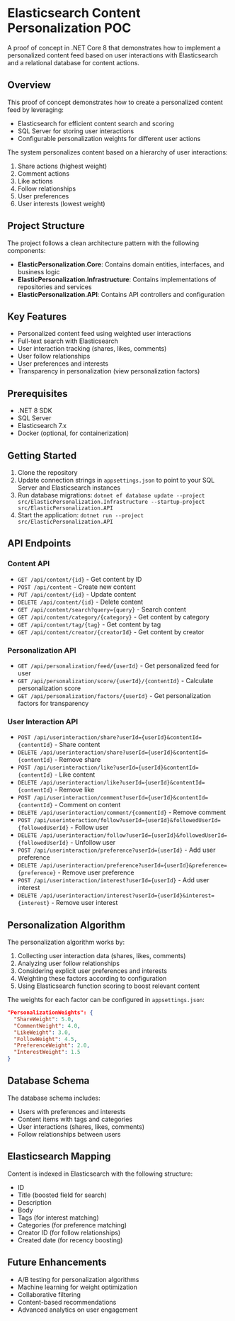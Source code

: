 # Elasticsearch Content Personalization POC

A proof of concept in .NET Core 8 that demonstrates how to implement a personalized content feed based on user interactions with Elasticsearch and a relational database for content actions.

## Overview

This proof of concept demonstrates how to create a personalized content feed by leveraging:

- Elasticsearch for efficient content search and scoring
- SQL Server for storing user interactions
- Configurable personalization weights for different user actions

The system personalizes content based on a hierarchy of user interactions:

1. Share actions (highest weight)
2. Comment actions 
3. Like actions
4. Follow relationships
5. User preferences
6. User interests (lowest weight)

## Project Structure

The project follows a clean architecture pattern with the following components:

- **ElasticPersonalization.Core**: Contains domain entities, interfaces, and business logic
- **ElasticPersonalization.Infrastructure**: Contains implementations of repositories and services
- **ElasticPersonalization.API**: Contains API controllers and configuration

## Key Features

- Personalized content feed using weighted user interactions
- Full-text search with Elasticsearch
- User interaction tracking (shares, likes, comments)
- User follow relationships
- User preferences and interests
- Transparency in personalization (view personalization factors)

## Prerequisites

- .NET 8 SDK
- SQL Server
- Elasticsearch 7.x
- Docker (optional, for containerization)

## Getting Started

1. Clone the repository
2. Update connection strings in `appsettings.json` to point to your SQL Server and Elasticsearch instances
3. Run database migrations: `dotnet ef database update --project src/ElasticPersonalization.Infrastructure --startup-project src/ElasticPersonalization.API`
4. Start the application: `dotnet run --project src/ElasticPersonalization.API`

## API Endpoints

### Content API

- `GET /api/content/{id}` - Get content by ID
- `POST /api/content` - Create new content
- `PUT /api/content/{id}` - Update content
- `DELETE /api/content/{id}` - Delete content
- `GET /api/content/search?query={query}` - Search content
- `GET /api/content/category/{category}` - Get content by category
- `GET /api/content/tag/{tag}` - Get content by tag
- `GET /api/content/creator/{creatorId}` - Get content by creator

### Personalization API

- `GET /api/personalization/feed/{userId}` - Get personalized feed for user
- `GET /api/personalization/score/{userId}/{contentId}` - Calculate personalization score
- `GET /api/personalization/factors/{userId}` - Get personalization factors for transparency

### User Interaction API

- `POST /api/userinteraction/share?userId={userId}&contentId={contentId}` - Share content
- `DELETE /api/userinteraction/share?userId={userId}&contentId={contentId}` - Remove share
- `POST /api/userinteraction/like?userId={userId}&contentId={contentId}` - Like content
- `DELETE /api/userinteraction/like?userId={userId}&contentId={contentId}` - Remove like
- `POST /api/userinteraction/comment?userId={userId}&contentId={contentId}` - Comment on content
- `DELETE /api/userinteraction/comment/{commentId}` - Remove comment
- `POST /api/userinteraction/follow?userId={userId}&followedUserId={followedUserId}` - Follow user
- `DELETE /api/userinteraction/follow?userId={userId}&followedUserId={followedUserId}` - Unfollow user
- `POST /api/userinteraction/preference?userId={userId}` - Add user preference
- `DELETE /api/userinteraction/preference?userId={userId}&preference={preference}` - Remove user preference
- `POST /api/userinteraction/interest?userId={userId}` - Add user interest
- `DELETE /api/userinteraction/interest?userId={userId}&interest={interest}` - Remove user interest

## Personalization Algorithm

The personalization algorithm works by:

1. Collecting user interaction data (shares, likes, comments)
2. Analyzing user follow relationships
3. Considering explicit user preferences and interests
4. Weighting these factors according to configuration
5. Using Elasticsearch function scoring to boost relevant content

The weights for each factor can be configured in `appsettings.json`:

```json
"PersonalizationWeights": {
  "ShareWeight": 5.0,
  "CommentWeight": 4.0,
  "LikeWeight": 3.0,
  "FollowWeight": 4.5,
  "PreferenceWeight": 2.0,
  "InterestWeight": 1.5
}
```

## Database Schema

The database schema includes:

- Users with preferences and interests
- Content items with tags and categories
- User interactions (shares, likes, comments)
- Follow relationships between users

## Elasticsearch Mapping

Content is indexed in Elasticsearch with the following structure:

- ID
- Title (boosted field for search)
- Description
- Body
- Tags (for interest matching)
- Categories (for preference matching)
- Creator ID (for follow relationships)
- Created date (for recency boosting)

## Future Enhancements

- A/B testing for personalization algorithms
- Machine learning for weight optimization
- Collaborative filtering
- Content-based recommendations
- Advanced analytics on user engagement
